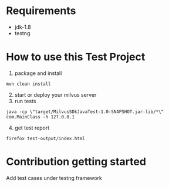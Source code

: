 # Requirements

- jdk-1.8
- testng

# How to use this Test Project

1. package and install

```shell
mvn clean install
```

2. start or deploy your milvus server
3. run tests

```shell
java -cp \"target/MilvusSDkJavaTest-1.0-SNAPSHOT.jar:lib/*\" com.MainClass -h 127.0.0.1
```

4. get test report

```shell
firefox test-output/index.html
```

# Contribution getting started

Add test cases under testng framework